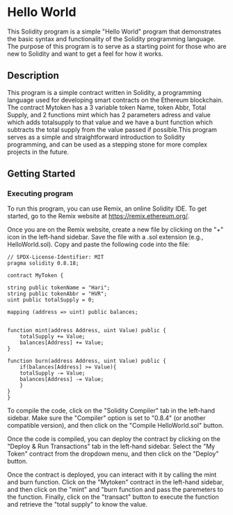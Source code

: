 # Hello World

This Solidity program is a simple "Hello World" program that demonstrates the basic syntax and functionality of the Solidity programming language. The purpose of this program is to serve as a starting point for those who are new to Solidity and want to get a feel for how it works.

## Description

This program is a simple contract written in Solidity, a programming language used for developing smart contracts on the Ethereum blockchain. The contract Mytoken has a 3 variable token Name, token Abbr, Total Supply, and 2 functions mint which has 2 parameters adress and value which adds totalsupply to that value and we have a bunt function which subtracts the total supply from the value passed if possible.This program serves as a simple and straightforward introduction to Solidity programming, and can be used as a stepping stone for more complex projects in the future.

## Getting Started

### Executing program

To run this program, you can use Remix, an online Solidity IDE. To get started, go to the Remix website at https://remix.ethereum.org/.

Once you are on the Remix website, create a new file by clicking on the "+" icon in the left-hand sidebar. Save the file with a .sol extension (e.g., HelloWorld.sol). Copy and paste the following code into the file:

```
// SPDX-License-Identifier: MIT
pragma solidity 0.8.18;

contract MyToken {

string public tokenName = "Hari";
string public tokenAbbr = "HVR";
uint public totalSupply = 0;

mapping (address => uint) public balances;


function mint(address Address, uint Value) public {
    totalSupply += Value;
    balances[Address] += Value;
}

function burn(address Address, uint Value) public {
    if(balances[Address] >= Value){
    totalSupply -= Value;
    balances[Address] -= Value;
    }
}
}

```

To compile the code, click on the "Solidity Compiler" tab in the left-hand sidebar. Make sure the "Compiler" option is set to "0.8.4" (or another compatible version), and then click on the "Compile HelloWorld.sol" button.

Once the code is compiled, you can deploy the contract by clicking on the "Deploy & Run Transactions" tab in the left-hand sidebar. Select the "My Token" contract from the dropdown menu, and then click on the "Deploy" button.

Once the contract is deployed, you can interact with it by calling the mint and burn function. Click on the "Mytoken" contract in the left-hand sidebar, and then click on the "mint" and "burn function and pass the paremeters to the function. Finally, click on the "transact" button to execute the function and retrieve the "total supply" to know the value.

